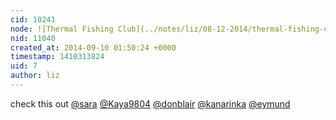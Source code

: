 ```yaml
---
cid: 10241
node: ![Thermal Fishing Club](../notes/liz/08-12-2014/thermal-fishing-club)
nid: 11040
created_at: 2014-09-10 01:50:24 +0000
timestamp: 1410313824
uid: 7
author: liz
---
```


check this out [@sara](/profile/sara) [@Kaya9804](/profile/Kaya9804) [@donblair](/profile/donblair) [@kanarinka](/profile/kanarinka) [@eymund](/profile/eymund)